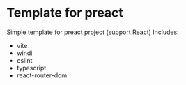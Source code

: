 # Template for preact
Simple template for preact project (support React)
Includes:
- vite
- windi
- eslint
- typescript
- react-router-dom
